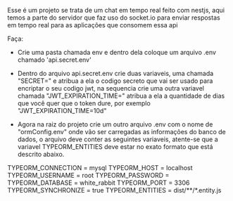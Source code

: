 Esse é um projeto se trata de um chat em tempo real feito com nestjs, aqui temos a parte do servidor que faz uso do socket.io para enviar respostas em tempo real para as aplicações que consomem essa api

Faça:
  - Crie uma pasta chamada env e dentro dela coloque um arquivo .env chamado 'api.secret.env'
  - Dentro do arquivo api.secret.env crie duas variaveis, uma chamada "SECRET=" e atribua a ela o codigo secreto que vai ser usado para encriptar o seu codigo jwt, na sequencia crie uma outra variavel chamada "JWT_EXPIRATION_TIME=" atribua a ela a quantidade de dias que você quer que o token dure, por exemplo "JWT_EXPIRATION_TIME=10d"

  - Agora na raiz do projeto crie um outro arquivo .env com o nome de "ormConfig.env" onde vão ser carregadas as informações do banco de dados, o arquivo deve conter as seguintes variaveis, atente-se que a variavel TYPEORM_ENTITIES deve estar no exato formato que está descrito abaixo.

  TYPEORM_CONNECTION = mysql
  TYPEORM_HOST = localhost
  TYPEORM_USERNAME = root
  TYPEORM_PASSWORD = 
  TYPEORM_DATABASE = white_rabbit
  TYPEORM_PORT = 3306
  TYPEORM_SYNCHRONIZE = true
  TYPEORM_ENTITIES = dist/**/*.entity.js
